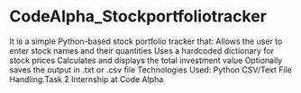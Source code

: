# CodeAlpha_Stockportfoliotracker
It is a simple Python-based stock portfolio tracker that:  Allows the user to enter stock names and their quantities Uses a hardcoded dictionary for stock prices Calculates and displays the total investment value Optionally saves the output in .txt or .csv file Technologies Used: Python CSV/Text File Handling.Task 2  Internship at Code Alpha
